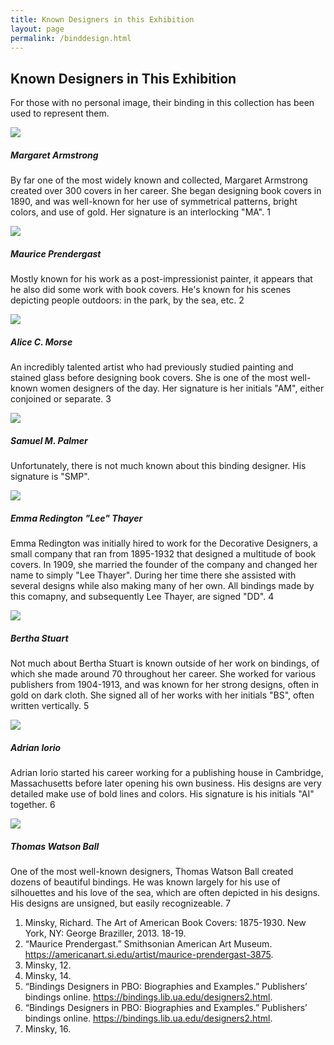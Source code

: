 ```yaml
---
title: Known Designers in this Exhibition
layout: page
permalink: /binddesign.html
---
```


## Known Designers in This Exhibition

For those with no personal image, their binding in this collection has been used to represent them. 

 <div class="row row-cols-1 row-cols-md-2 row-cols-lg-3 g-3">
  <div class="col">
    <div class="card">
      <img src="https://www.nysoclib.org/sites/default/files/events/BookBeautiful_Armstrong.jpg" class="card-img-top">
      <div class="card-body">
        <h5 class="card-title">Margaret Armstrong</h5>
        <p class="card-text">
         By far one of the most widely known and collected, Margaret Armstrong created over 300 covers in her career. She began designing book covers in 1890, and was well-known for her use of symmetrical patterns, bright colors, and use of gold. Her signature is an interlocking "MA". 1
        </p>
      </div>
    </div>
  </div>
  <div class="col">
    <div class="card">
      <img src="https://upload.wikimedia.org/wikipedia/commons/c/c5/Maurice_Brazil_Prendergast.jpg" class="card-img-top">
      <div class="card-body">
        <h5 class="card-title">Maurice Prendergast</h5>
        <p class="card-text">
          Mostly known for his work as a post-impressionist painter, it appears that he also did some work with book covers. He's known for his scenes depicting people outdoors: in the park, by the sea, etc. 2
        </p>
      </div>
    </div>
  </div>
  <div class="col">
    <div class="card">
      <img src="https://upload.wikimedia.org/wikipedia/commons/a/a8/Alice_Cordelia_Morse_ca_1893.jpg" class="card-img-top">
      <div class="card-body">
        <h5 class="card-title">Alice C. Morse</h5>
        <p class="card-text">An incredibly talented artist who had previously studied painting and stained glass before designing book covers. She is one of the most well-known women designers of the day. Her signature is her initials "AM", either conjoined or separate. 3</p>
      </div>
    </div>
  </div>
  <div class="col">
    <div class="card">
      <img src="https://raw.githubusercontent.com/bfmalone/lillylibrarybindings/main/objects/road_arkady.jpg" class="card-img-top">
      <div class="card-body">
        <h5 class="card-title">Samuel M. Palmer</h5>
        <p class="card-text">
         Unfortunately, there is not much known about this binding designer. His signature is "SMP". 
        </p>
      </div>
    </div>
  </div>
  <div class="col">
    <div class="card">
      <img src="https://images.findagrave.com/photos250/photos/2018/317/40652940_ba1da103-95de-4fee-b7e3-dc28263c1785.jpeg" class="card-img-top">
      <div class="card-body">
        <h5 class="card-title">Emma Redington "Lee" Thayer</h5>
        <p class="card-text">
         Emma Redington was initially hired to work for the Decorative Designers, a small company that ran from 1895-1932 that designed a multitude of book covers. In 1909, she married the founder of the company and changed her name to simply "Lee Thayer". During her time there she assisted with several designs while also making many of her own. All bindings made by this comapny, and subsequently Lee Thayer, are signed "DD". 4
        </p>
      </div>
    </div>
  </div>
  <div class="col">
    <div class="card">
      <img src= "https://raw.githubusercontent.com/bfmalone/lillylibrarybindings/main/objects/vista_english.jpg" class="card-img-top">
      <div class="card-body">
        <h5 class="card-title">Bertha Stuart</h5>
        <p class="card-text">
         Not much about Bertha Stuart is known outside of her work on bindings, of which she made around 70 throughout her career. She worked for various publishers from 1904-1913, and was known for her strong designs, often in gold on dark cloth. She signed all of her works with her initials "BS", often written vertically. 5
        </p>
      </div>
    </div>
  </div>
  <div class="col">
    <div class="card">
      <img src="https://raw.githubusercontent.com/bfmalone/lillylibrarybindings/main/objects/trees_winter.jpg" class="card-img-top">
      <div class="card-body">
        <h5 class="card-title">Adrian Iorio</h5>
        <p class="card-text">
          Adrian Iorio started his career working for a publishing house in Cambridge, Massachusetts before later opening his own business. His designs are very detailed make use of bold lines and colors. His signature is his initials "AI" together. 6
        </p>
      </div>
    </div>
  </div>
 <div class="col">
    <div class="card">
      <img src="https://raw.githubusercontent.com/bfmalone/lillylibrarybindings/main/objects/feo_romance.jpg" class="card-img-top">
      <div class="card-body">
        <h5 class="card-title">Thomas Watson Ball</h5>
        <p class="card-text">
        One of the most well-known designers, Thomas Watson Ball created dozens of beautiful bindings. He was known largely for his use of silhouettes and his love of the sea, which are often depicted in his designs. His designs are unsigned, but easily recognizeable. 7 
        </p>
      </div>
    </div>
  </div>
</div>

1. Minsky, Richard. The Art of American Book Covers: 1875-1930. New York, NY: George Braziller, 2013. 18-19.
2. “Maurice Prendergast.” Smithsonian American Art Museum. https://americanart.si.edu/artist/maurice-prendergast-3875. 
3. Minsky, 12. 
4. Minsky, 14. 
5. “Bindings Designers in PBO: Biographies and Examples.” Publishers’ bindings online. https://bindings.lib.ua.edu/designers2.html. 
6. “Bindings Designers in PBO: Biographies and Examples.” Publishers’ bindings online. https://bindings.lib.ua.edu/designers2.html. 
7. Minsky, 16. 
